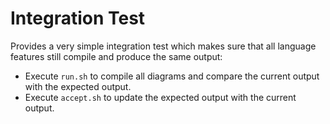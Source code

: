 # Integration Test

Provides a very simple integration test which makes sure that all language features still compile and produce the same output:

* Execute `run.sh` to compile all diagrams and compare the current output with the expected output.
* Execute `accept.sh` to update the expected output with the current output.
